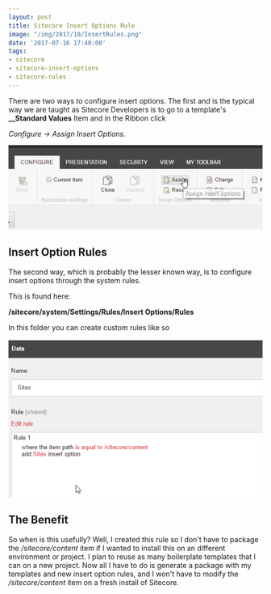 ```yaml
---
layout: post
title: Sitecore Insert Options Rule
image: "/img/2017/10/InsertRules.png"
date: '2017-07-16 17:40:00'
tags:
- sitecore
- sitecore-insert-options
- sitecore-rules
---
```


There are two ways to configure insert options.  The first and is the typical way we are taught as Sitecore Developers is to go to a template's **__Standard Values** Item and in the Ribbon click 

*Configure -> Assign Insert Options*.

![](/img/2017/10/AssignInsertOption.png)

## Insert Option Rules
The second way, which is probably the lesser known way, is to configure insert options through the system rules.

This is found here:

**/sitecore/system/Settings/Rules/Insert Options/Rules**

In this folder you can create custom rules like so

![](/img/2017/10/InsertRules.png)

## The Benefit

So when is this usefully?  Well, I created this rule so I don't have to package the */sitecore/content* item if I wanted to install this on an different environment or project.  I plan to reuse as many boilerplate templates that I can on a new project.  Now all I have to do is generate a package with my templates and new insert option rules, and I won't have to modify the */sitecore/content* item on a fresh install of Sitecore.